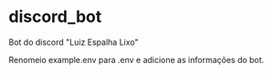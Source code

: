 # discord_bot
Bot do discord "Luiz Espalha Lixo"

Renomeio example.env para .env e adicione as informações do bot.
